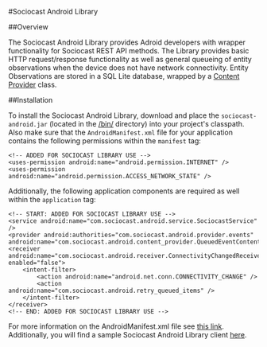 #Sociocast Android Library

##Overview

The Sociocast Android Library provides Adroid developers with wrapper functionality for Sociocast REST API methods. The Library provides basic HTTP request/response functionality as well as general queueing of entity observations when the device does not have network connectivity. Entity Observations are stored in a SQL Lite database, wrapped by a [Content Provider](http://developer.android.com/guide/topics/providers/content-providers.html) class.   

##Installation

To install the Sociocast Android Library, download and place the `sociocast-android.jar` (located in the [/bin/](https://github.com/sociocast/sociocast-android/tree/master/sociocast-android/bin) directory) into your project's classpath. Also make sure that the `AndroidManifest.xml` file for your application contains the following permissions within the `manifest` tag:

    <!-- ADDED FOR SOCIOCAST LIBRARY USE -->
    <uses-permission android:name="android.permission.INTERNET" />
    <uses-permission android:name="android.permission.ACCESS_NETWORK_STATE" />
    
Additionally, the following application components are required as well within the `application` tag:

    <!-- START: ADDED FOR SOCIOCAST LIBRARY USE -->
    <service android:name="com.sociocast.android.service.SociocastService" />  
    <provider android:authorities="com.sociocast.android.provider.events" android:name="com.sociocast.android.content_provider.QueuedEventContentProvider"/>      
    <receiver android:name="com.sociocast.android.receiver.ConnectivityChangedReceiver" enabled="false">
        <intent-filter>
            <action android:name="android.net.conn.CONNECTIVITY_CHANGE" />
            <action android:name="com.sociocast.android.retry_queued_items" />
        </intent-filter>
    </receiver>        
    <!-- END: ADDED FOR SOCIOCAST LIBRARY USE -->

For more information on the AndroidManifest.xml file see [this link](http://developer.android.com/guide/topics/manifest/manifest-intro.html). Additionally, you will find a sample Sociocast Android Library client [here](https://github.com/sociocast/sociocast-android/tree/master/sociocast-android-client).
